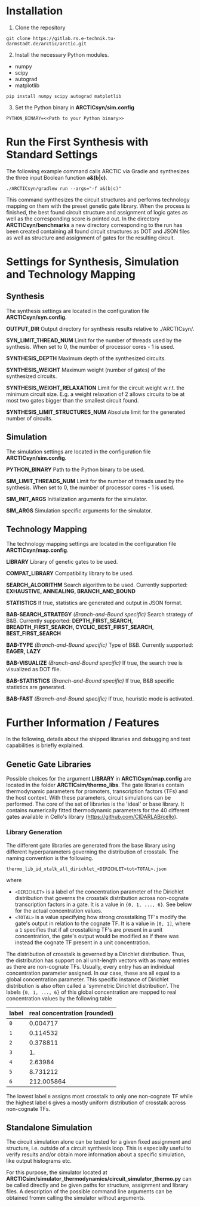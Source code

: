 # Installation

1. Clone the repository

`git clone https://gitlab.rs.e-technik.tu-darmstadt.de/arctic/arctic.git`

2. Install the necessary Python modules.

- numpy
- scipy
- autograd
- matplotlib


`pip install numpy scipy autograd matplotlib `

3. Set the Python binary in **ARCTICsyn/sim.config**

`PYTHON_BINARY=<<Path to your Python binary>>`

# Run the First Synthesis with Standard Settings

The following example command calls ARCTIC via Gradle and synthesizes the three input Boolean function **a&(b|c)**.

`./ARCTICsyn/gradlew run --args="-f a&(b|c)"`

This command synthesizes the circuit structures and performs technology mapping on them with the preset genetic gate library. When the process is finished, the best found circuit structure and assignment of logic gates as well as the corresponding score is printed out. In the directory **ARCTICsyn/benchmarks** a new directory corresponding to the run has been created containing all found circuit structures as DOT and JSON files as well as structure and assignment of gates for the resulting circuit.

# Settings for Synthesis, Simulation and Technology Mapping

## Synthesis

The synthesis settings are located in the configuration file **ARCTICsyn/syn.config**.

**OUTPUT_DIR** Output directory for synthesis results relative to ./ARCTICsyn/.

**SYN_LIMIT_THREAD_NUM** Limit for the number of threads used by the synthesis. When set to 0, the number of processor cores - 1 is used.

**SYNTHESIS_DEPTH** Maximum depth of the synthesized circuits.

**SYNTHESIS_WEIGHT** Maximum weight (number of gates) of the synthesized circuits.

**SYNTHESIS_WEIGHT_RELAXATION** Limit for the circuit weight w.r.t. the minimum circuit size. E.g. a weight relaxation of 2 allows circuits to be at most two gates bigger than the smallest circuit found.

**SYNTHESIS_LIMIT_STRUCTURES_NUM** Absolute limit for the generated number of circuits.

## Simulation

The simulation settings are located in the configuration file **ARCTICsyn/sim.config**.

**PYTHON_BINARY** Path to the Python binary to be used.

**SIM_LIMIT_THREADS_NUM** Limit for the number of threads used by the synthesis. When set to 0, the number of processor cores - 1 is used.

**SIM_INIT_ARGS** Initialization arguments for the simulator.

**SIM_ARGS** Simulation specific arguments for the simulator.

## Technology Mapping

The technology mapping settings are located in the configuration file **ARCTICsyn/map.config**.

**LIBRARY** Library of genetic gates to be used.

**COMPAT_LIBRARY** Compatibility library to be used.

**SEARCH_ALGORITHM** Search algorithm to be used. Currently supported: **EXHAUSTIVE, ANNEALING, BRANCH_AND_BOUND**

**STATISTICS** If true, statistics are generated and output in JSON format.

**BAB-SEARCH_STRATEGY** *(Branch-and-Bound specific)* Search strategy of B&B. Currently supported: **DEPTH_FIRST_SEARCH, BREADTH_FIRST_SEARCH, CYCLIC_BEST_FIRST_SEARCH, BEST_FIRST_SEARCH**

**BAB-TYPE** *(Branch-and-Bound specific)* Type of B&B.  Currently supported: **EAGER, LAZY**

**BAB-VISUALIZE** *(Branch-and-Bound specific)* If true, the search tree is visualized as DOT file.

**BAB-STATISTICS** *(Branch-and-Bound specific)* If true, B&B specific statistics are generated.

**BAB-FAST** *(Branch-and-Bound specific)* If true, heuristic mode is activated.

# Further Information / Features

In the following, details about the shipped libraries and debugging and test capabilities is briefly explained.

## Genetic Gate Libraries

Possible choices for the argument **LIBRARY** in **ARCTICsyn/map.config** are located in the folder **ARCTICsim/thermo_libs**. The gate libraries contain thermodynamic parameters for promoters, transcription factors (TFs) and the host context. With these parameters, circuit simulations can be performed. The core of the set of libraries is the 'ideal' or base library. It contains numerically fitted thermodynamic parameters for the 40 different gates available in Cello's library (https://github.com/CIDARLAB/cello).

### Library Generation

The different gate libraries are generated from the base library using different hyperparameters governing the distribution of crosstalk. The naming convention is the following.

`thermo_lib_id_xtalk_all_dirichlet_<DIRICHLET>tot<TOTAL>.json`

where
- `<DIRICHLET>` is a label of the concentration parameter of the Dirichlet distribution that governs the crosstalk distribution across non-cognate transcription factors in a gate. It is a value in `{0, 1, ..., 6}`. See below for the actual concentration values.
- `<TOTAL>` is a value specifying how strong crosstalking TF's modify the gate's output in relation to the cognate TF. It is a value in `[0, 1]`, where a `1` specifies that if all crosstalking TF's are present in a unit concentration, the gate's output would be modified as if there was instead the cognate TF present in a unit concentration.

The distribution of crosstalk is governed by a Dirichlet distribution. Thus, the distribution has support on all unit-length vectors with as many entries as there are non-cognate TFs. Usually, every entry has an individual concentration parameter assigned. In our case, these are all equal to a global concentration parameter. This specific instance of Dirichlet distribution is also often called a 'symmetric Dirichlet distribution'. The labels `{0, 1, ..., 6}` of this global concentration are mapped to real concentration values by the following table

label | real concentration (rounded)
--------|-----------------------------
`0`     |   0.004717
`1`     |   0.114532
`2`     |   0.378811
`3`     |   1.
`4`     |   2.63984
`5`     |   8.731212
`6`     | 212.005864

The lowest label `0` assigns most crosstalk to only one non-cognate TF while the highest label `6` gives a mostly uniform distribution of crosstalk across non-cognate TFs.

## Standalone Simulation

The circuit simulation alone can be tested for a given fixed assignment and structure, i.e. outside of a circuit synthesis loop. This is especially useful to verify results and/or obtain more information about a specific simulation, like output histograms etc.

For this purpose, the simulator located at **ARCTICsim/simulator_thermodynamics/circuit_simulator_thermo.py** can be called directly and be given paths for structure, assignment and library files. A description of the possible command line arguments can be obtained fromm calling the simulator without arguments.
